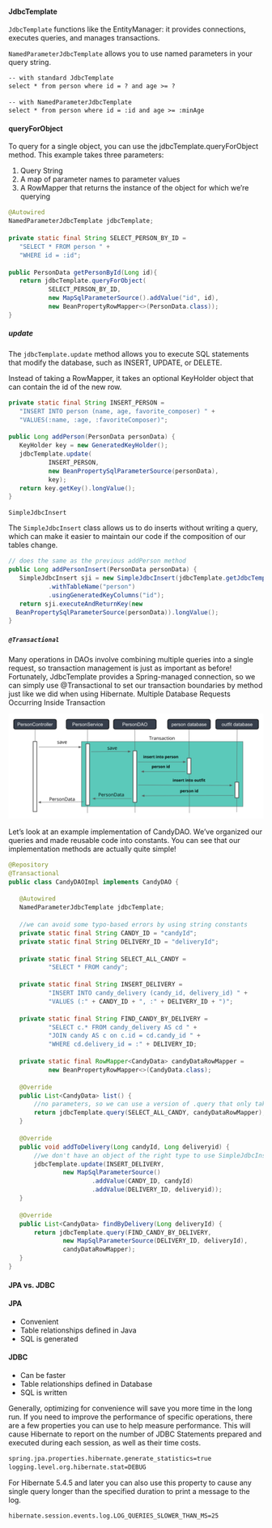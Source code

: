 #### JdbcTemplate

```JdbcTemplate``` functions like the EntityManager: it provides connections, executes queries, and manages transactions.

```NamedParameterJdbcTemplate``` allows you to use named parameters in your query string.

```dbn-sql
-- with standard JdbcTemplate
select * from person where id = ? and age >= ?

-- with NamedParameterJdbcTemplate
select * from person where id = :id and age >= :minAge
```

#### queryForObject

To query for a single object, you can use the jdbcTemplate.queryForObject method. This example takes three parameters:

1. Query String
2. A map of parameter names to parameter values
3. A RowMapper that returns the instance of the object for which we’re querying

```java
@Autowired
NamedParameterJdbcTemplate jdbcTemplate;

private static final String SELECT_PERSON_BY_ID = 
   "SELECT * FROM person " + 
   "WHERE id = :id";

public PersonData getPersonById(Long id){
   return jdbcTemplate.queryForObject(
           SELECT_PERSON_BY_ID,
           new MapSqlParameterSource().addValue("id", id),
           new BeanPropertyRowMapper<>(PersonData.class));
}
```

##### update

The ```jdbcTemplate.update``` method allows you to execute SQL statements that modify the database, such as INSERT, UPDATE, or DELETE.

Instead of taking a RowMapper, it takes an optional KeyHolder object that can contain the id of the new row.

```java
private static final String INSERT_PERSON = 
   "INSERT INTO person (name, age, favorite_composer) " + 
   "VALUES(:name, :age, :favoriteComposer)";

public Long addPerson(PersonData personData) {
   KeyHolder key = new GeneratedKeyHolder();
   jdbcTemplate.update(
           INSERT_PERSON,
           new BeanPropertySqlParameterSource(personData),
           key);
   return key.getKey().longValue();
}
```

```SimpleJdbcInsert```

The ```SimpleJdbcInsert``` class allows us to do inserts without writing a query, which can make it easier to maintain our code if the composition of our tables change.

```java
// does the same as the previous addPerson method
public Long addPersonInsert(PersonData personData) {
   SimpleJdbcInsert sji = new SimpleJdbcInsert(jdbcTemplate.getJdbcTemplate())
           .withTableName("person")
           .usingGeneratedKeyColumns("id");
   return sji.executeAndReturnKey(new 
  BeanPropertySqlParameterSource(personData)).longValue();
}
```

##### ```@Transactional```

Many operations in DAOs involve combining multiple queries into a single request, so transaction management is just as important as before! Fortunately, JdbcTemplate provides a Spring-managed connection, so we can simply use @Transactional to set our transaction boundaries by method just like we did when using Hibernate.
Multiple Database Requests Occurring Inside Transaction

![Alt text](1.png?raw=true "Multiple Database Requests Occurring Inside Transaction")

Let’s look at an example implementation of CandyDAO. We’ve organized our queries and made reusable code into constants. You can see that our implementation methods are actually quite simple!

```java
@Repository
@Transactional
public class CandyDAOImpl implements CandyDAO {

   @Autowired
   NamedParameterJdbcTemplate jdbcTemplate;

   //we can avoid some typo-based errors by using string constants
   private static final String CANDY_ID = "candyId";
   private static final String DELIVERY_ID = "deliveryId";

   private static final String SELECT_ALL_CANDY =
           "SELECT * FROM candy";

   private static final String INSERT_DELIVERY =
           "INSERT INTO candy_delivery (candy_id, delivery_id) " +
           "VALUES (:" + CANDY_ID + ", :" + DELIVERY_ID + ")";

   private static final String FIND_CANDY_BY_DELIVERY =
           "SELECT c.* FROM candy_delivery AS cd " +
           "JOIN candy AS c on c.id = cd.candy_id " +
           "WHERE cd.delivery_id = :" + DELIVERY_ID;

   private static final RowMapper<CandyData> candyDataRowMapper =
           new BeanPropertyRowMapper<>(CandyData.class);

   @Override
   public List<CandyData> list() {
       //no parameters, so we can use a version of .query that only takes two arguments
       return jdbcTemplate.query(SELECT_ALL_CANDY, candyDataRowMapper);
   }

   @Override
   public void addToDelivery(Long candyId, Long deliveryid) {
       //we don't have an object of the right type to use SimpleJdbcInsert, so we'll just do a normal .update
       jdbcTemplate.update(INSERT_DELIVERY,
               new MapSqlParameterSource()
                       .addValue(CANDY_ID, candyId)
                       .addValue(DELIVERY_ID, deliveryid));
   }

   @Override
   public List<CandyData> findByDelivery(Long deliveryId) {
       return jdbcTemplate.query(FIND_CANDY_BY_DELIVERY,
               new MapSqlParameterSource(DELIVERY_ID, deliveryId),
               candyDataRowMapper);
   }
}
```

#### JPA vs. JDBC

#### JPA

* Convenient
* Table relationships defined in Java
* SQL is generated

#### JDBC

* Can be faster
* Table relationships defined in Database
* SQL is written

Generally, optimizing for convenience will save you more time in the long run. If you need to improve the performance of specific operations, there are a few properties you can use to help measure performance. This will cause Hibernate to report on the number of JDBC Statements prepared and executed during each session, as well as their time costs.

```xml
spring.jpa.properties.hibernate.generate_statistics=true
logging.level.org.hibernate.stat=DEBUG
```

For Hibernate 5.4.5 and later you can also use this property to cause any single query longer than the specified duration to print a message to the log.

```xml
hibernate.session.events.log.LOG_QUERIES_SLOWER_THAN_MS=25
```
